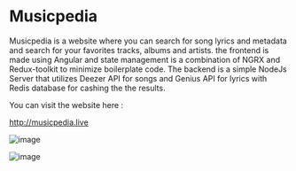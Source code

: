 # Musicpedia

Musicpedia is a website where you can search for song lyrics and metadata and search for your favorites tracks, albums and artists. 
the frontend is made using Angular and state management is a combination of NGRX and Redux-toolkit to minimize boilerplate code. 
The backend is a simple NodeJs Server that utilizes Deezer API for songs and Genius API for lyrics with Redis database for cashing the the results.

You can visit the website here :

http://musicpedia.live

![image](https://user-images.githubusercontent.com/63824808/174686950-b281c772-57e6-4ce1-8ffc-17b3286a5fd7.png)

![image](https://user-images.githubusercontent.com/63824808/174687003-5674b58b-47e1-45ac-b3ea-3e547169053d.png)

